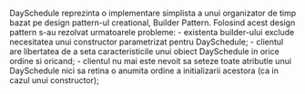 DaySchedule reprezinta o implementare simplista a unui organizator de 
timp bazat pe design pattern-ul creational, Builder Pattern.
Folosind acest design pattern s-au rezolvat urmatoarele probleme:
    - existenta builder-ului exclude necesitatea unui constructor parametrizat
pentru DaySchedule;
    - clientul are libertatea de a seta caracteristicile unui obiect DaySchedule
in orice ordine si oricand;
    - clientul nu mai este nevoit sa seteze toate atributle unui DaySchedule
nici sa retina o anumita ordine a initializarii acestora (ca in cazul unui
constructor);